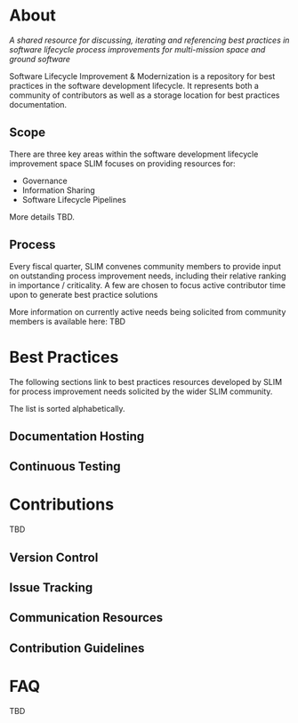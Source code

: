 # About

_A shared resource for discussing, iterating and referencing best practices in software lifecycle process improvements for multi-mission space and ground software_

Software Lifecycle Improvement & Modernization is a repository for best practices in the software development lifecycle. It represents both a community of contributors as well as a storage location for best practices documentation.

## Scope

There are three key areas within the software development lifecycle improvement space SLIM focuses on providing resources for:
- Governance
- Information Sharing
- Software Lifecycle Pipelines

More details TBD.

## Process

Every fiscal quarter, SLIM convenes community members to provide input on outstanding process improvement needs, including their relative ranking in importance / criticality. A few are chosen to focus active contributor time upon to generate best practice solutions

More information on currently active needs being solicited from community members is available here: TBD

# Best Practices

The following sections link to best practices resources developed by SLIM for process improvement needs solicited by the wider SLIM community.

The list is sorted alphabetically.

## Documentation Hosting

## Continuous Testing

# Contributions

TBD

## Version Control

## Issue Tracking

## Communication Resources

## Contribution Guidelines

# FAQ

TBD
